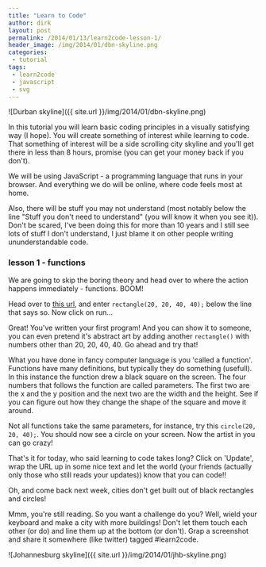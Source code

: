 ```yaml
---
title: "Learn to Code"
author: dirk
layout: post
permalink: /2014/01/13/learn2code-lesson-1/
header_image: /img/2014/01/dbn-skyline.png
categories:
 - tutorial
tags:
 - learn2code
 - javascript
 - svg
---
```


![Durban skyline]({{ site.url }}/img/2014/01/dbn-skyline.png)

In this tutorial you will learn basic coding principles in a visually satisfying way (I hope). You will create something of interest while learning to code. That something of interest will be a side scrolling city skyline and you'll get there in less than 8 hours, promise (you can get your money back if you don't). 

We will be using JavaScript - a programming language that runs in your browser. And everything we do will be online, where code feels most at home.

Also, there will be stuff you may not understand (most notably below the line "Stuff you don't need to understand" (you will know it when you see it)). Don't be scared, I've been doing this for more than 10 years and I still see lots of stuff I don't understand, I just blame it on other people writing ununderstandable code.

### lesson 1 - functions

We are going to skip the boring theory and head over to where the action happens immediately - functions. BOOM!

Head over to [this url](http://jsfiddle.net/dirkcuys/nXUQ4/), and enter ```rectangle(20, 20, 40, 40);``` below the line that says so. Now click on run...

Great! You've written your first program! And you can show it to someone, you can even pretend it's abstract art by adding another ```rectangle()``` with numbers other than 20, 20, 40, 40. Go ahead and try that!

What you have done in fancy computer language is you 'called a function'. Functions have many definitions, but typically they do something (usefull). In this instance the function drew a black square on the screen. The four numbers that follows the function are called parameters. The first two are the x and the y position and the next two are the width and the height. See if you can figure out how they change the shape of the square and move it around.

Not all functions take the same parameters, for instance, try this ```circle(20, 20, 40);```. You should now see a circle on your screen. Now the artist in you can go crazy!

That's it for today, who said learning to code takes long? Click on 'Update', wrap the URL up in some nice text and let the world (your friends (actually only those who still reads your updates)) know that you can code!!

Oh, and come back next week, cities don't get built out of black rectangles and circles!

Mmm, you're still reading. So you want a challenge do you? Well, wield your keyboard and make a city with more buildings! Don't let them touch each other (or do) and line them up at the bottom (or don't). Grap a screenshot and share it somewhere (like twitter) tagged #learn2code.

![Johannesburg skyline]({{ site.url }}/img/2014/01/jhb-skyline.png)
